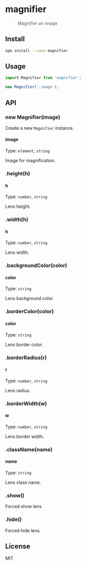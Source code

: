 # magnifier

> Magnifier an image

## Install

```sh
npm install --save magnifier
```

## Usage

```js
import Magnifier from 'magnifier';

new Magnifier('.image');
```

## API

### new Magnifier(image)

Create a new `Magnifier` instance.

#### image

Type: `element`, `string`

Image for magnification.

### .height(h)

#### h

Type: `number`, `string`

Lens height.

### .width(h)

#### h

Type: `number`, `string`

Lens width.

### .backgroundColor(color)

#### color

Type: `string`

Lens background color.

### .borderColor(color)

#### color

Type: `string`

Lens border color.

### .borderRadius(r)

#### r

Type: `number`, `string`

Lens radius.

### .borderWidth(w)

#### w

Type: `number`, `string`

Lens border width.

### .className(name)

#### name

Type: `string`

Lens class name.

### .show()

Forced show lens.

### .hide()

Forced hide lens.

## License

MIT
